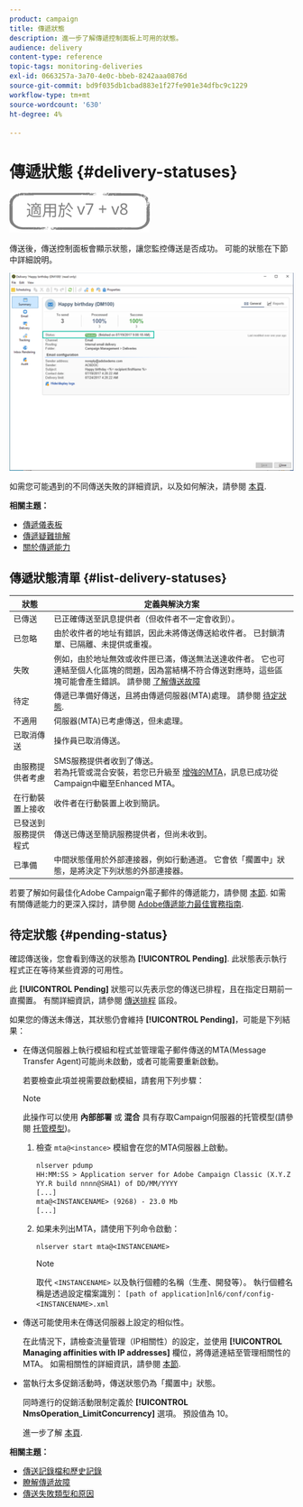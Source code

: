 ```yaml
---
product: campaign
title: 傳遞狀態
description: 進一步了解傳遞控制面板上可用的狀態。
audience: delivery
content-type: reference
topic-tags: monitoring-deliveries
exl-id: 0663257a-3a70-4e0c-bbeb-8242aaa0876d
source-git-commit: bd9f035db1cbad883e1f27fe901e34dfbc9c1229
workflow-type: tm+mt
source-wordcount: '630'
ht-degree: 4%

---
```


# 傳遞狀態 {#delivery-statuses}

![](../../assets/common.svg)

<!--ajouter intro 

ajouter screenshot -->

傳送後，傳送控制面板會顯示狀態，讓您監控傳送是否成功。 可能的狀態在下節中詳細說明。

![](assets/delivery-status.png)

如需您可能遇到的不同傳送失敗的詳細資訊，以及如何解決，請參閱 [本頁](understanding-delivery-failures.md).

**相關主題：**

* [傳遞儀表板](delivery-dashboard.md)
* [傳遞疑難排解](delivery-troubleshooting.md)
* [關於傳遞能力](about-deliverability.md)

## 傳遞狀態清單 {#list-delivery-statuses}

<table> 
 <thead> 
  <tr> 
   <th> 狀態<br /> </th> 
   <th> 定義與解決方案<br /> </th> 
  </tr> 
 </thead> 
 <tbody> 
  <tr> 
   <td> 已傳送<br /> </td> 
   <td> 已正確傳送至訊息提供者（但收件者不一定會收到）。<br /> </td> 
  </tr> 
  <tr> 
   <td> 已忽略<br /> </td> 
   <td> 由於收件者的地址有錯誤，因此未將傳送傳送給收件者。 已封鎖清單、已隔離、未提供或重複。 <br /> </td> 
  </tr> 
  <tr> 
   <td> 失敗<br /> </td> 
   <td> 例如，由於地址無效或收件匣已滿，傳送無法送達收件者。 它也可連結至個人化區塊的問題，因為當結構不符合傳送對應時，這些區塊可能會產生錯誤。 請參閱 <a href="understanding-delivery-failures.md" target="_blank">了解傳送故障</a><br /> </td> 
  </tr>
  <tr> 
   <td> 待定<br /> </td> 
   <td> 傳遞已準備好傳送，且將由傳遞伺服器(MTA)處理。 請參閱 <a href="#pending-status" target="_blank">待定狀態</a>.<br /> </td> 
  </tr> 
  <tr> 
   <td> 不適用<br /> </td> 
   <td> 伺服器(MTA)已考慮傳送，但未處理。<br /> </td> 
  </tr>  
  <tr> 
   <td> 已取消傳送<br /> </td> 
   <td> 操作員已取消傳送。<br /> </td> 
  </tr> 
  <tr> 
   <td> 由服務提供者考慮<br /> </td> 
   <td> SMS服務提供者收到了傳送。<br /> 若為托管或混合安裝，若您已升級至 <a href="sending-with-enhanced-mta.md" target="_blank">增強的MTA</a>，訊息已成功從Campaign中繼至Enhanced MTA。</td> 
  </tr> 
  <tr> 
   <td> 在行動裝置上接收<br /> </td> 
   <td> 收件者在行動裝置上收到簡訊。<br /> </td> 
  </tr>
  <tr> 
   <td> 已發送到服務提供程式<br /> </td> 
   <td> 傳送已傳送至簡訊服務提供者，但尚未收到。<br />
   </td> 
  </tr> 
  <tr> 
   <td> 已準備<br /> </td> 
   <td> 中間狀態僅用於外部連接器，例如行動通道。 它會依「擱置中」狀態，是將決定下列狀態的外部連接器。<br /> </td> 
  </tr> 
 </tbody> 
</table>

若要了解如何最佳化Adobe Campaign電子郵件的傳遞能力，請參閱 [本節](about-deliverability.md). 如需有關傳遞能力的更深入探討，請參閱 [Adobe傳遞能力最佳實務指南](https://experienceleague.adobe.com/docs/deliverability-learn/deliverability-best-practice-guide/introduction.html?lang=zh-Hant).

## 待定狀態 {#pending-status}

確認傳送後，您會看到傳送的狀態為 **[!UICONTROL Pending]**. 此狀態表示執行程式正在等待某些資源的可用性。

此 **[!UICONTROL Pending]** 狀態可以先表示您的傳送已排程，且在指定日期前一直擱置。 有關詳細資訊，請參閱 [傳送排程](steps-sending-the-delivery.md#scheduling-the-delivery-sending) 區段。

如果您的傳送未傳送，其狀態仍會維持 **[!UICONTROL Pending]**，可能是下列結果：

* 在傳送伺服器上執行模組和程式並管理電子郵件傳送的MTA(Message Transfer Agent)可能尚未啟動，或者可能需要重新啟動。

   若要檢查此項並視需要啟動模組，請套用下列步驟：

   >[!NOTE]
   >
   >此操作可以使用 **內部部署** 或 **混合** 具有存取Campaign伺服器的托管模型(請參閱 [托管模型](../../installation/using/hosting-models.md))。

   1. 檢查 `mta@<instance>` 模組會在您的MTA伺服器上啟動。

      ```
      nlserver pdump
      HH:MM:SS > Application server for Adobe Campaign Classic (X.Y.Z YY.R build nnnn@SHA1) of DD/MM/YYYY
      [...]
      mta@<INSTANCENAME> (9268) - 23.0 Mb
      [...]
      ```

   1. 如果未列出MTA，請使用下列命令啟動：

      ```
      nlserver start mta@<INSTANCENAME>
      ```

      >[!NOTE]
      >
      >取代 `<INSTANCENAME>` 以及執行個體的名稱（生產、開發等）。 執行個體名稱是透過設定檔案識別： `[path of application]nl6/conf/config-<INSTANCENAME>.xml`

* 傳送可能使用未在傳送伺服器上設定的相似性。

   在此情況下，請檢查流量管理（IP相關性）的設定，並使用 **[!UICONTROL Managing affinities with IP addresses]** 欄位，將傳遞連結至管理相關性的MTA。 如需相關性的詳細資訊，請參閱 [本節](../../installation/using/configure-delivery-settings.md).

* 當執行太多促銷活動時，傳送狀態仍為「擱置中」狀態。

   同時進行的促銷活動限制定義於 **[!UICONTROL NmsOperation_LimitConcurrency]** 選項。 預設值為 10。

   進一步了解 [本頁](../../installation/using/configuring-campaign-options.md).


**相關主題：**

* [傳送記錄檔和歷史記錄](#delivery-logs-and-history)
* [瞭解傳遞故障](understanding-delivery-failures.md)
* [傳送失敗類型和原因](understanding-delivery-failures.md#delivery-failure-types-and-reasons)
